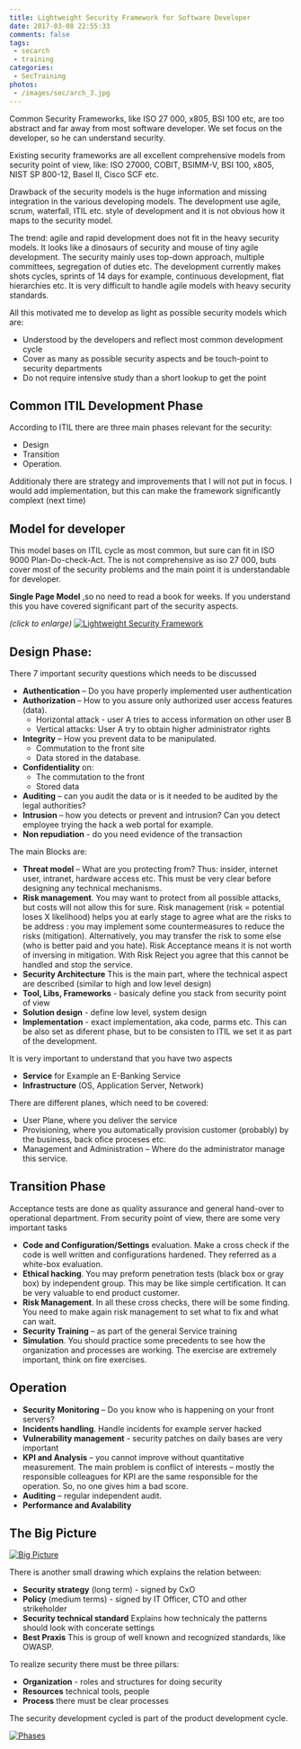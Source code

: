 ```yaml
---
title: Lightweight Security Framework for Software Developer
date: 2017-03-08 22:55:33
comments: false
tags: 
 - secarch
 - training
categories: 
 - SecTraining 
photos: 
 - /images/sec/arch_3.jpg
---
```

Common Security Frameworks, like ISO 27 000, x805, BSI 100 etc, are too abstract and far away from most software developer. We set focus on the developer, so he can understand security. 

Existing security frameworks are all  excellent comprehensive models from security point of view,  like: ISO 27000, COBIT, BSIMM-V, BSI 100, x805, NIST SP 800-12, Basel II, Cisco SCF etc. 

Drawback of the security models is the huge information and missing integration in the various developing models. The development use agile, scrum, waterfall, ITIL etc. style of development and it is not obvious how it maps to the security model.  

<!-- more --> 
The trend: agile and rapid development does not fit in the heavy security models. It looks like a dinosaurs of security and mouse of tiny agile development. The security mainly uses top-down approach, multiple committees, segregation of duties etc. The development currently makes shots cycles, sprints of 14 days for example, continuous development, flat hierarchies etc. It is very difficult to handle agile models with heavy security standards.

All this motivated me to develop as light as possible security models which are:

- Understood by the developers and reflect most common development cycle
- Cover as many as possible security aspects and be touch-point to security departments
- Do not require intensive study than a short lookup to get the point 

## Common ITIL Development Phase

According to ITIL there are three main phases relevant for the security: 
- Design
- Transition
- Operation. 

Additionaly there are strategy and improvements that I will not put in focus. 
I would add implementation, but this can make the framework significantly complext (next time)


## Model for developer

This model bases on ITIL cycle as most common, but sure can fit in ISO 9000 Plan-Do-check-Act. The is not comprehensive as iso 27 000, buts cover most of the security problems and the main point it is understandable for developer.

__Single Page Model__ ,so no need to read a book for weeks. If you understand this you have covered significant part of the security aspects.
 
_(click to enlarge)_
[![Lightweight Security Framework](/images/sec/arch_2.jpg)](/images/sec/arch_2.jpg)
## Design Phase: 

There 7 important security questions which needs to be discussed

- __Authentication__ – Do you have properly implemented user authentication 
- __Authorization__ – How to you assure only authorized user access features (data). 
  - Horizontal attack - user A tries to access information on other user B 
  - Vertical attacks: User A try to obtain higher administrator rights
- __Integrity__ – How you prevent data to be manipulated. 
  - Commutation to the front site
  - Data stored in the database.
- __Confidentiality__ on:
  - The commutation to the front 
  - Stored data
- __Auditing__ – can you audit the data or is it needed to be audited by the legal authorities?
- __Intrusion__ – how you detects or prevent and intrusion? Can you detect employee trying the hack a web portal for example.
- __Non repudiation__ - do you need evidence of the transaction

The main Blocks are:

- __Threat model__ – What are you protecting from? Thus: insider, internet user, intranet, hardware access etc. This must be very clear before designing any technical mechanisms. 
- __Risk management__. You may want to protect from all possible attacks, but costs will not allow this for sure.  Risk management (risk = potential loses X likelihood)  helps you at early stage to agree what are the risks to be address : you may implement some countermeasures to reduce the risks (mitigation). Alternatively, you may transfer the risk to some else (who is better paid and you hate).  Risk Acceptance means it is not worth of inversing in mitigation. With Risk Reject you agree that this cannot be handled and stop the service.
- __Security Architecture__ This is the main part, where the technical aspect are described (similar to high and low level design)  
- __Tool, Libs, Frameworks__ - basicaly define you stack from security point of view   
- __Solution design__ - define low level, system design 
- __Implementation__ - exact implementation, aka code, parms etc. This can be also set as diferent phase, but to be consisten to ITIL we set it as part of the development.

It is very important to understand that you have two aspects

- __Service__ for Example an  E-Banking Service 
- __Infrastructure__ (OS, Application Server, Network) 

There are different planes, which need to be covered:

- User Plane, where you deliver the service
- Provisioning, where you automatically provision customer (probably) by the business, back ofice proceses etc.
- Management and Administration – Where do the administrator manage this service. 


## Transition Phase

Acceptance tests are done as quality assurance and general hand-over to operational department. From security point of view, there are some very important tasks
- __Code and Configuration/Settings__ evaluation. Make a cross check if the code is well written and configurations hardened. They referred as a white-box  evaluation.
- __Ethical hacking__. You may preform penetration tests (black box or gray box)  by independent group.  This may be like simple certification.  It can be very valuable to end product customer.
- __Risk Management__. In all these cross checks, there will be some finding. You need to make again risk management to set what to fix and what can wait.
- __Security Training__ –   as part of the general Service training 
- __Simulation__.  You should practice some precedents to see how the organization and processes are working.  The exercise are extremely important, think on fire exercises.

## Operation

- __Security Monitoring__ – Do you know who is happening on your front servers?
- __Incidents handling__. Handle incidents for example server hacked
- __Vulnerability management__ -  security patches on daily bases are very important 
- __KPI and Analysis__ – you cannot improve without quantitative measurement. The main problem is  conflict of interests – mostly the responsible colleagues for KPI are the same responsible for the operation.  So, no one gives him a bad score.
- __Auditing__ – regular independent audit.
- __Performance and Avalability__

## The Big Picture 


[![Big Picture](/images/sec/arch_3.jpg)](/images/sec/arch_3.jpg)

There is another small drawing which explains the relation between: 
- __Security strategy__ (long term) - signed by CxO
- __Policy__ (medium terms) - signed by IT Officer, CTO and other strikeholder
- __Security technical standard__ Explains how technicaly the patterns should look with concerate settings
- __Best Praxis__ This is group of well known and recognized standards, like OWASP.
 
To realize security there must be three pillars: 
- __Organization__ - roles and structures for doing security
- __Resources__  technical tools,  people
- __Process__ there must be clear processes 

The security development cycled is part of the product development cycle.

[![Phases](/images/sec/arch_1.jpg)](/images/sec/arch_1.jpg)
